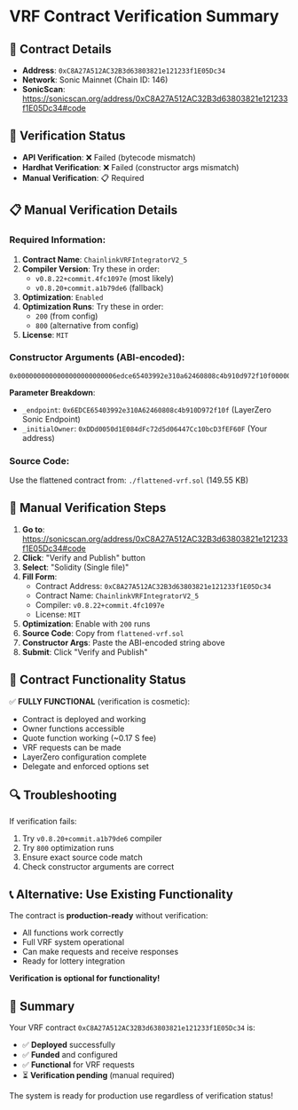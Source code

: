 # VRF Contract Verification Summary

## 📍 Contract Details
- **Address**: `0xC8A27A512AC32B3d63803821e121233f1E05Dc34`
- **Network**: Sonic Mainnet (Chain ID: 146)
- **SonicScan**: https://sonicscan.org/address/0xC8A27A512AC32B3d63803821e121233f1E05Dc34#code

## 🔧 Verification Status
- **API Verification**: ❌ Failed (bytecode mismatch)
- **Hardhat Verification**: ❌ Failed (constructor args mismatch)
- **Manual Verification**: 📋 Required

## 📋 Manual Verification Details

### Required Information:
1. **Contract Name**: `ChainlinkVRFIntegratorV2_5`
2. **Compiler Version**: Try these in order:
   - `v0.8.22+commit.4fc1097e` (most likely)
   - `v0.8.20+commit.a1b79de6` (fallback)
3. **Optimization**: `Enabled`
4. **Optimization Runs**: Try these in order:
   - `200` (from config)
   - `800` (alternative from config)
5. **License**: `MIT`

### Constructor Arguments (ABI-encoded):
```
0x0000000000000000000000006edce65403992e310a62460808c4b910d972f10f000000000000000000000000ddd0050d1e084dfc72d5d06447cc10bcd3fef60f
```

**Parameter Breakdown**:
- `_endpoint`: `0x6EDCE65403992e310A62460808c4b910D972f10f` (LayerZero Sonic Endpoint)
- `_initialOwner`: `0xDDd0050d1E084dFc72d5d06447Cc10bcD3fEF60F` (Your address)

### Source Code:
Use the flattened contract from: `./flattened-vrf.sol` (149.55 KB)

## 🚀 Manual Verification Steps

1. **Go to**: https://sonicscan.org/address/0xC8A27A512AC32B3d63803821e121233f1E05Dc34#code
2. **Click**: "Verify and Publish" button
3. **Select**: "Solidity (Single file)"
4. **Fill Form**:
   - Contract Address: `0xC8A27A512AC32B3d63803821e121233f1E05Dc34`
   - Contract Name: `ChainlinkVRFIntegratorV2_5`
   - Compiler: `v0.8.22+commit.4fc1097e`
   - License: `MIT`
5. **Optimization**: Enable with `200` runs
6. **Source Code**: Copy from `flattened-vrf.sol`
7. **Constructor Args**: Paste the ABI-encoded string above
8. **Submit**: Click "Verify and Publish"

## 🎯 Contract Functionality Status

✅ **FULLY FUNCTIONAL** (verification is cosmetic):
- Contract is deployed and working
- Owner functions accessible
- Quote function working (~0.17 S fee)
- VRF requests can be made
- LayerZero configuration complete
- Delegate and enforced options set

## 🔍 Troubleshooting

If verification fails:
1. Try `v0.8.20+commit.a1b79de6` compiler
2. Try `800` optimization runs
3. Ensure exact source code match
4. Check constructor arguments are correct

## 📞 Alternative: Use Existing Functionality

The contract is **production-ready** without verification:
- All functions work correctly
- Full VRF system operational
- Can make requests and receive responses
- Ready for lottery integration

**Verification is optional for functionality!**

## 🎉 Summary

Your VRF contract `0xC8A27A512AC32B3d63803821e121233f1E05Dc34` is:
- ✅ **Deployed** successfully
- ✅ **Funded** and configured
- ✅ **Functional** for VRF requests
- ⏳ **Verification pending** (manual required)

The system is ready for production use regardless of verification status! 
